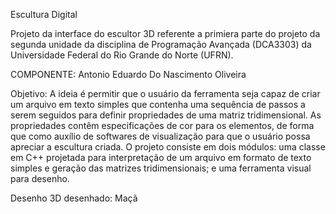 Escultura Digital

Projeto da interface do escultor 3D referente a primiera parte do projeto da segunda unidade da disciplina de Programação Avançada (DCA3303) da Universidade Federal do Rio Grande do Norte (UFRN).

COMPONENTE: Antonio Eduardo Do Nascimento Oliveira 

Objetivo: A ideia é permitir que o usuário da ferramenta seja capaz de criar um arquivo em texto simples que contenha uma sequência de passos a serem seguidos para definir propriedades de uma matriz tridimensional. 
As propriedades contêm especificações de cor para os elementos, de forma que como auxílio de softwares de visualização para que o usuário possa apreciar a escultura criada. O projeto consiste em dois módulos: 
uma classe em C++ projetada para interpretação de um arquivo em formato de texto simples e geração das matrizes tridimensionais; e uma ferramenta visual para desenho.

Desenho 3D desenhado: Maçã
